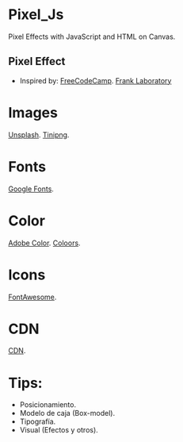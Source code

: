 # Pixel_Js
Pixel Effects with JavaScript and HTML  on Canvas. 

## Pixel Effect
- Inspired by: [FreeCodeCamp](https://www.youtube.com/watch?v=UoTxOVEecbI&t=27s).
[Frank Laboratory](https://www.youtube.com/c/Frankslaboratory/videos)

# Images
[Unsplash](https://unsplash.com/).
[Tinipng](https://tinypng.com/).

# Fonts
[Google Fonts](https://fonts.google.com/specimen/Montserrat?preview.text_type=custom).

# Color
[Adobe Color](https://color.adobe.com/es/create/color-wheel).
[Coloors](https://coolors.co/).

# Icons
[FontAwesome](https://fontawesome.com/icons?d=gallery&p=2).

# CDN
[CDN](https://cdnjs.com/).

# Tips: 
- Posicionamiento.
- Modelo de caja (Box-model).
- Tipografía.
- Visual (Efectos y otros).
